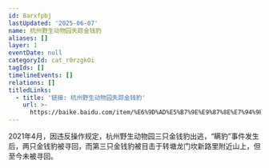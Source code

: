 ```yaml
---
id: 8arxfpbj
lastUpdated: '2025-06-07'
name: 杭州野生动物园失踪金钱豹
aliases: []
layer: 1
eventDate: null
categoryId: cat_r0rzgkOi
tagIds: []
timelineEvents: []
relations: []
titledLinks:
  - title: '链接: 杭州野生动物园失踪金钱豹'
    url: >-
      https://baike.baidu.com/item/%E6%9D%AD%E5%B7%9E%E9%87%8E%E7%94%9F%E5%8A%A8%E7%89%A9%E5%9B%AD%E9%87%91%E9%92%B1%E8%B1%B9%E5%A4%96%E9%80%83%E4%BA%8B%E4%BB%B6/56945092#:~:text=5%E6%9C%887%E6%97%A520%E6%97%B6%E8%AE%B8%EF%BC%8C%E7%BE%A4%E4%BC%97%E6%8A%A5%E8%AD%A6%E7%A7%B0%E5%9C%A8%E5%AF%8C%E9%98%B3%E5%8C%BA%E9%93%B6%E6%B9%96%E8%A1%97%E9%81%93%E5%8F%97%E9%99%8D%E5%9B%9B%E8%81%94%E6%9D%91%E9%87%91%E8%8B%91%E5%B1%B1%E5%BA%84%E5%8F%91%E7%8E%B0%E7%96%91%E4%BC%BC%E9%87%91%E9%92%B1%E8%B1%B9%E3%80%82%20%E7%BB%8F%E5%AF%8C%E9%98%B3%E5%8C%BA%E7%9B%B8%E5%85%B3%E9%83%A8%E9%97%A8%E8%81%94%E5%90%88%E8%B0%83%E6%9F%A5%EF%BC%8C%E7%A1%AE%E5%AE%9A%E4%B8%BA%E6%9D%AD%E5%B7%9E%E9%87%8E%E7%94%9F%E5%8A%A8%E7%89%A9%E4%B8%96%E7%95%8C%E4%B8%89%E5%8F%AA%E6%9C%AA%E6%88%90%E5%B9%B4%E9%87%91%E9%92%B1%E8%B1%B9%E5%A4%96%E9%80%83%EF%BC%8C%E5%B7%B2%E6%8D%95%E8%8E%B7%E8%BF%BD%E5%9B%9E%E4%B8%80%E5%8F%AA%E3%80%82%20%5B1%5D,5%E6%9C%888%E6%97%A517%E6%97%B6%E8%AE%B8%EF%BC%8C%E4%BB%8E%E6%9D%AD%E5%B7%9E%E5%B8%82%E5%AF%8C%E9%98%B3%E5%
---
```

2021年4月，因违反操作规定，杭州野生动物园三只金钱豹出逃，“瞒豹”事件发生后，两只金钱豹被寻回，而第三只金钱豹被目击于转塘龙门坎新路里附近山上，但至今未被寻回。
